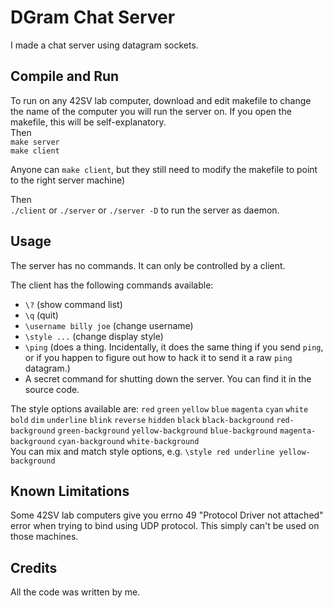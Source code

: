 # DGram Chat Server

I made a chat server using datagram sockets.  

## Compile and Run

To run on any 42SV lab computer, download and edit makefile to change the name of the computer you will run the server on. If you open the makefile, this will be self-explanatory.  
Then   
`make server`   
`make client`  
  
Anyone can `make client`, but they still need to modify the makefile to point to the right server machine)  

Then  
`./client` or `./server` or `./server -D` to run the server as daemon.  

## Usage

The server has no commands. It can only be controlled by a client.

The client has the following commands available:  
 - `\?` (show command list)
 - `\q`                      (quit)
 - `\username billy joe`     (change username)
 - `\style ...`              (change display style)
 - `\ping`                   (does a thing. Incidentally, it does the same thing if you send `ping`, or if you happen to figure out how to hack it to send it a raw `ping` datagram.)
 - A secret command for shutting down the server. You can find it in the source code.

 The style options available are: `red` `green` `yellow` `blue` `magenta` `cyan` `white` `bold` `dim` `underline` `blink` `reverse` `hidden` `black` `black-background` `red-background` `green-background` `yellow-background` `blue-background` `magenta-background` `cyan-background` `white-background`  
 You can mix and match style options, e.g. `\style red underline yellow-background`    

## Known Limitations

Some 42SV lab computers give you errno 49 "Protocol Driver not attached" error when trying to bind using UDP protocol. This simply can't be used on those machines.  

## Credits

All the code was written by me.
